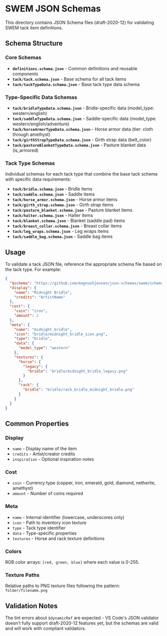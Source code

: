 # SWEM JSON Schemas

This directory contains JSON Schema files (draft-2020-12) for validating SWEM tack item definitions.

## Schema Structure

### Core Schemas

- **`definitions.schema.json`** - Common definitions and reusable components
- **`tack/tack.schema.json`** - Base schema for all tack items
- **`tack/tackTypeData.schema.json`** - Base tack type data schema

### Type-Specific Data Schemas

- **`tack/bridleTypeData.schema.json`** - Bridle-specific data (model_type: western/english)
- **`tack/saddleTypeData.schema.json`** - Saddle-specific data (model_type: western/english/adventure)
- **`tack/horseArmorTypeData.schema.json`** - Horse armor data (tier: cloth through amethyst)
- **`tack/girthStrapTypeData.schema.json`** - Girth strap data (belt_color)
- **`tack/pastureBlanketTypeData.schema.json`** - Pasture blanket data (is_armored)

### Tack Type Schemas

Individual schemas for each tack type that combine the base tack schema with specific data requirements:

- **`tack/bridle.schema.json`** - Bridle items
- **`tack/saddle.schema.json`** - Saddle items
- **`tack/horse_armor.schema.json`** - Horse armor items
- **`tack/girth_strap.schema.json`** - Girth strap items
- **`tack/pasture_blanket.schema.json`** - Pasture blanket items
- **`tack/halter.schema.json`** - Halter items
- **`tack/blanket.schema.json`** - Blanket (saddle pad) items
- **`tack/breast_collar.schema.json`** - Breast collar items
- **`tack/leg_wraps.schema.json`** - Leg wraps items
- **`tack/saddle_bag.schema.json`** - Saddle bag items

## Usage

To validate a tack JSON file, reference the appropriate schema file based on the tack type. For example:

```json
{
  "$schema": "https://github.com/magnushjensen/json-schemas/swem/schemas/tack/bridle.schema.json",
  "display": {
    "name": "Midnight Bridle",
    "credits": "ArtistName"
  },
  "cost": {
    "coin": "iron",
    "amount": 2
  },
  "meta": {
    "name": "midnight_bridle",
    "icon": "bridle/midnight_bridle_icon.png",
    "type": "bridle",
    "data": {
      "model_type": "western"
    },
    "textures": {
      "horse": {
        "legacy": {
          "bridle": "bridle/midnight_bridle_legacy.png"
        }
      },
      "rack": {
        "bridle": "bridle/rack_bridle_midnight_bridle.png"
      }
    }
  }
}
```

## Common Properties

### Display

- `name` - Display name of the item
- `credits` - Artist/creator credits
- `inspiration` - Optional inspiration notes

### Cost

- `coin` - Currency type (copper, iron, emerald, gold, diamond, netherite, amethyst)
- `amount` - Number of coins required

### Meta

- `name` - Internal identifier (lowercase, underscores only)
- `icon` - Path to inventory icon texture
- `type` - Tack type identifier
- `data` - Type-specific properties
- `textures` - Horse and rack texture definitions

### Colors

RGB color arrays: `[red, green, blue]` where each value is 0-255.

### Texture Paths

Relative paths to PNG texture files following the pattern: `folder/filename.png`

## Validation Notes

The lint errors about `$dynamicRef` are expected - VS Code's JSON validator doesn't fully support draft-2020-12 features yet, but the schemas are valid and will work with compliant validators.
